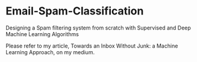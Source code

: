 # Email-Spam-Classification
Designing a Spam filtering system from scratch with Supervised and Deep Machine Learning Algorithms

Please refer to my article, Towards an Inbox Without Junk: a Machine Learning Approach, on my medium.

